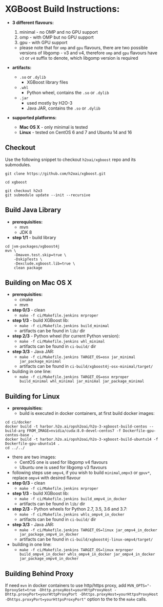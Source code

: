 # XGBoost Build Instructions: #

- **3 different flavours:**
	1. minimal - no OMP and no GPU support
	2. omp - with OMP but no GPU support
	3. gpu - with GPU support

	- please note that for `omp` and `gpu` flavours, there are two possible versions of libgomp - v3 and v4, therefore `omp` and `gpu` flavours have `v3` or `v4` suffix to denote, which libgomp version is required
- **artifacts:**
	- `.so` or `.dylib`
		- XGBoost library files
	- `.whl`
		- Python wheel, contains the `.so` or `.dylib`
	- `.jar`
		- used mostly by H2O-3
		- Java JAR, contains the `.so` or `.dylib`
- **supported platforms:**
	- **Mac OS X** - only minimal is tested
	- **Linux** - tested on CentOS 6 and 7 and Ubuntu 14 and 16

## Checkout ##
Use the following snippet to checkout `h2oai/xgboost` repo and its submodules.

```[bash]
git clone https://github.com/h2oai/xgboost.git

cd xgboost

git checkout h2o3
git submodule update --init --recursive
```

## Build Java Library ##
- **prerequisities:**
	- mvn
	- JDK 8
- **step 1/1** - build library

```[bash]
cd jvm-packages/xgboost4j
mvn \
	-Dmaven.test.skip=true \
	-DskipTests \
	-Dexclude.xgboost.lib=true \
	clean package
```

## Building on Mac OS X ##
- **prerequisities:**
	- cmake
	- mvn
- **step 0/3** - clean
	- `make -f ci/Makefile.jenkins mrproper`
- **step 1/3** - build XGBoost lib:
	-  `make -f ci/Makefile.jenkins build_minimal`
	-  artifacts can be found in `lib/` dir
- **step 2/3** - Python wheel (for current Python version):
	- `make -f ci/Makefile.jenkins whl_minimal`
	-  artifacts can be found in `ci-build/` dir
- **step 3/3** - Java JAR:
	- `make -f ci/Makefile.jenkins TARGET_OS=osx jar_minimal jar_package_minimal`
	- artifacts can be found in `ci-build/xgboost4j-osx-minimal/target/`
- building in one line:
	- `make -f ci/Makefile.jenkins TARGET_OS=osx mrproper build_minimal whl_minimal jar_minimal jar_package_minimal`

## Building for Linux ##
- **prerequisities:**
	- build is executed in docker containers, at first build docker images:

```[bash]
cd ci/docker
docker build -t harbor.h2o.ai/opsh2oai/h2o-3-xgboost-build-centos --build-arg FROM_IMAGE=nvidia/cuda:8.0-devel-centos7 -f Dockerfile-gpu-centos-base .
docker build -t harbor.h2o.ai/opsh2oai/h2o-3-xgboost-build-ubuntu14 -f Dockerfile-gpu-ubuntu14 .
cd ../../
```
	
- there are two images:
	- CentOS one is used for libgomp v4 flavours
	- Ubuntu one is used for libgomp v3 flavours
- following steps use `ompv4`, if you wish to build `minimal`,`ompv3` or `gpuv*`, replace `ompv4` with desired flavour
- **step 0/3** - clean
	- `make -f ci/Makefile.jenkins mrproper`
- **step 1/3** - build XGBoost lib:
	-  `make -f ci/Makefile.jenkins build_ompv4_in_docker`
	-  artifacts can be found in `lib/` dir
- **step 2/3** - Python wheels for Python 2.7, 3.5, 3.6 and 3.7:
	- `make -f ci/Makefile.jenkins whls_ompv4_in_docker`
	-  artifacts can be found in `ci-build/` dir
- **step 3/3** - Java JAR:
	- `make -f ci/Makefile.jenkins TARGET_OS=linux jar_ompv4_in_docker jar_package_ompv4_in_docker`
	- artifacts can be found in `ci-build/xgboost4j-linux-ompv4/target/`
- building in one line:
	- `make -f ci/Makefile.jenkins TARGET_OS=linux mrproper build_ompv4_in_docker whls_ompv4_in_docker jar_ompv4_in_docker jar_package_ompv4_in_docker`

## Building Behind Proxy ##
If need `mvn` in docker containers to use http/https proxy, add `MVN_OPTS="-DproxySet=true -Dhttp.proxyHost=yourHttpProxyHost -Dhttp.proxyPort=yourHttpProxyPort -Dhttps.proxyHost=yourHttpsProxyHost -Dhttps.proxyPort=yourHttpsProxyPort"` option to the to the `make` calls.